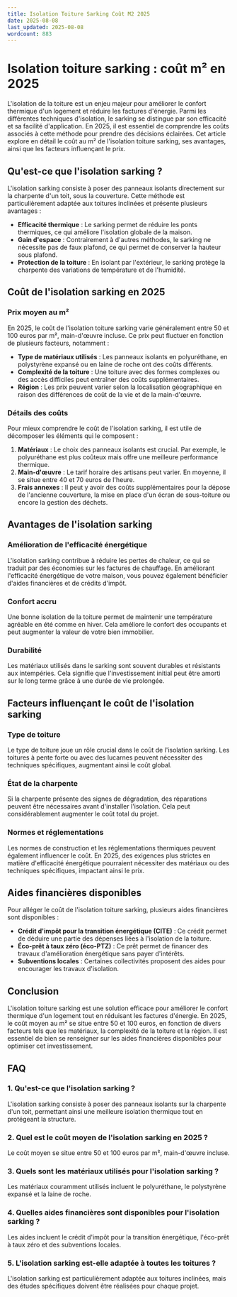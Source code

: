 ```yaml
---
title: Isolation Toiture Sarking Coût M2 2025
date: 2025-08-08
last_updated: 2025-08-08
wordcount: 883
---
```


# Isolation toiture sarking : coût m² en 2025

L'isolation de la toiture est un enjeu majeur pour améliorer le confort thermique d'un logement et réduire les factures d'énergie. Parmi les différentes techniques d'isolation, le sarking se distingue par son efficacité et sa facilité d'application. En 2025, il est essentiel de comprendre les coûts associés à cette méthode pour prendre des décisions éclairées. Cet article explore en détail le coût au m² de l'isolation toiture sarking, ses avantages, ainsi que les facteurs influençant le prix.

## Qu'est-ce que l'isolation sarking ?

L'isolation sarking consiste à poser des panneaux isolants directement sur la charpente d'un toit, sous la couverture. Cette méthode est particulièrement adaptée aux toitures inclinées et présente plusieurs avantages :

- **Efficacité thermique** : Le sarking permet de réduire les ponts thermiques, ce qui améliore l'isolation globale de la maison.
- **Gain d'espace** : Contrairement à d'autres méthodes, le sarking ne nécessite pas de faux plafond, ce qui permet de conserver la hauteur sous plafond.
- **Protection de la toiture** : En isolant par l'extérieur, le sarking protège la charpente des variations de température et de l'humidité.

## Coût de l'isolation sarking en 2025

### Prix moyen au m²

En 2025, le coût de l'isolation toiture sarking varie généralement entre 50 et 100 euros par m², main-d'œuvre incluse. Ce prix peut fluctuer en fonction de plusieurs facteurs, notamment :

- **Type de matériaux utilisés** : Les panneaux isolants en polyuréthane, en polystyrène expansé ou en laine de roche ont des coûts différents.
- **Complexité de la toiture** : Une toiture avec des formes complexes ou des accès difficiles peut entraîner des coûts supplémentaires.
- **Région** : Les prix peuvent varier selon la localisation géographique en raison des différences de coût de la vie et de la main-d'œuvre.

### Détails des coûts

Pour mieux comprendre le coût de l'isolation sarking, il est utile de décomposer les éléments qui le composent :

1. **Matériaux** : Le choix des panneaux isolants est crucial. Par exemple, le polyuréthane est plus coûteux mais offre une meilleure performance thermique.
2. **Main-d'œuvre** : Le tarif horaire des artisans peut varier. En moyenne, il se situe entre 40 et 70 euros de l'heure.
3. **Frais annexes** : Il peut y avoir des coûts supplémentaires pour la dépose de l'ancienne couverture, la mise en place d'un écran de sous-toiture ou encore la gestion des déchets.

## Avantages de l'isolation sarking

### Amélioration de l'efficacité énergétique

L'isolation sarking contribue à réduire les pertes de chaleur, ce qui se traduit par des économies sur les factures de chauffage. En améliorant l'efficacité énergétique de votre maison, vous pouvez également bénéficier d'aides financières et de crédits d'impôt.

### Confort accru

Une bonne isolation de la toiture permet de maintenir une température agréable en été comme en hiver. Cela améliore le confort des occupants et peut augmenter la valeur de votre bien immobilier.

### Durabilité

Les matériaux utilisés dans le sarking sont souvent durables et résistants aux intempéries. Cela signifie que l'investissement initial peut être amorti sur le long terme grâce à une durée de vie prolongée.

## Facteurs influençant le coût de l'isolation sarking

### Type de toiture

Le type de toiture joue un rôle crucial dans le coût de l'isolation sarking. Les toitures à pente forte ou avec des lucarnes peuvent nécessiter des techniques spécifiques, augmentant ainsi le coût global.

### État de la charpente

Si la charpente présente des signes de dégradation, des réparations peuvent être nécessaires avant d'installer l'isolation. Cela peut considérablement augmenter le coût total du projet.

### Normes et réglementations

Les normes de construction et les réglementations thermiques peuvent également influencer le coût. En 2025, des exigences plus strictes en matière d'efficacité énergétique pourraient nécessiter des matériaux ou des techniques spécifiques, impactant ainsi le prix.

## Aides financières disponibles

Pour alléger le coût de l'isolation toiture sarking, plusieurs aides financières sont disponibles :

- **Crédit d'impôt pour la transition énergétique (CITE)** : Ce crédit permet de déduire une partie des dépenses liées à l'isolation de la toiture.
- **Éco-prêt à taux zéro (éco-PTZ)** : Ce prêt permet de financer des travaux d'amélioration énergétique sans payer d'intérêts.
- **Subventions locales** : Certaines collectivités proposent des aides pour encourager les travaux d'isolation.

## Conclusion

L'isolation toiture sarking est une solution efficace pour améliorer le confort thermique d'un logement tout en réduisant les factures d'énergie. En 2025, le coût moyen au m² se situe entre 50 et 100 euros, en fonction de divers facteurs tels que les matériaux, la complexité de la toiture et la région. Il est essentiel de bien se renseigner sur les aides financières disponibles pour optimiser cet investissement. 

## FAQ

### 1. Qu'est-ce que l'isolation sarking ?

L'isolation sarking consiste à poser des panneaux isolants sur la charpente d'un toit, permettant ainsi une meilleure isolation thermique tout en protégeant la structure.

### 2. Quel est le coût moyen de l'isolation sarking en 2025 ?

Le coût moyen se situe entre 50 et 100 euros par m², main-d'œuvre incluse.

### 3. Quels sont les matériaux utilisés pour l'isolation sarking ?

Les matériaux couramment utilisés incluent le polyuréthane, le polystyrène expansé et la laine de roche.

### 4. Quelles aides financières sont disponibles pour l'isolation sarking ?

Les aides incluent le crédit d'impôt pour la transition énergétique, l'éco-prêt à taux zéro et des subventions locales.

### 5. L'isolation sarking est-elle adaptée à toutes les toitures ?

L'isolation sarking est particulièrement adaptée aux toitures inclinées, mais des études spécifiques doivent être réalisées pour chaque projet.